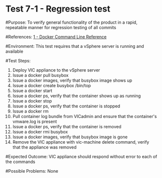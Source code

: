 Test 7-1 - Regression test
=======

#Purpose:
To verify general functionality of the product in a rapid, repeatable manner for regression testing of all commits

#References:
[1 - Docker Command Line Reference](https://docs.docker.com/engine/reference/commandline/)

#Environment:
This test requires that a vSphere server is running and available

#Test Steps:
1. Deploy VIC appliance to the vSphere server
2. Issue a docker pull busybox
3. Issue a docker images, verify that busybox image shows up
4. Issue a docker create busybox /bin/top
5. Issue a docker start <containerID>
6. Issue a docker ps, verify that the container shows up as running
7. Issue a docker stop <containerID>
8. Issue a docker ps, verify that the container is stopped
9. Issue a docker rm <containerID>
10. Pull container log bundle from VICadmin and ensure that the container's vmware.log is present
11. Issue a docker ps, verify that the container is removed
12. Issue a docker rmi busybox
13. Issue a docker images, verify that busybox image is gone
14. Remove the VIC appliance with vic-machine delete command, verify that the appliance was removed

#Expected Outcome:
VIC appliance should respond without error to each of the commands

#Possible Problems:
None
